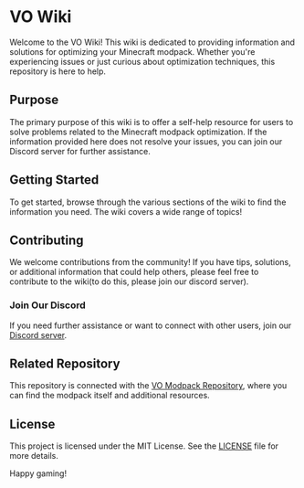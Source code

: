 # VO Wiki

Welcome to the VO Wiki! This wiki is dedicated to providing information and solutions for optimizing your Minecraft modpack. Whether you're experiencing issues or just curious about optimization techniques, this repository is here to help.

## Purpose

The primary purpose of this wiki is to offer a self-help resource for users to solve problems related to the Minecraft modpack optimization. If the information provided here does not resolve your issues, you can join our Discord server for further assistance.

## Getting Started

To get started, browse through the various sections of the wiki to find the information you need. The wiki covers a wide range of topics!

## Contributing

We welcome contributions from the community! If you have tips, solutions, or additional information that could help others, please feel free to contribute to the wiki(to do this, please join our discord server).

### Join Our Discord

If you need further assistance or want to connect with other users, join our [Discord server](https://discord.gg/evhMuYeSYJ).

## Related Repository

This repository is connected with the [VO Modpack Repository](https://github.com/BleckWolf25/velocita-optimized), where you can find the modpack itself and additional resources.

## License

This project is licensed under the MIT License. See the [LICENSE](LICENSE) file for more details.

Happy gaming!
